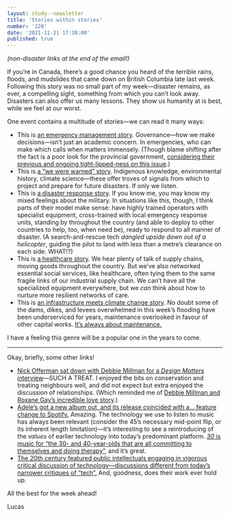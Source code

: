 ```yaml
---
layout: study--newsletter
title: 'Stories within stories'
number: '220'
date: '2021-11-21 17:30:00'
published: true
---
```


_(non-disaster links at the end of the email!)_

If you’re in Canada, there’s a good chance you heard of the terrible rains, floods, and mudslides that came down on British Columbia late last week. Following this story was no small part of my week—disaster remains, as ever, a compelling sight, something from which you can’t look away. Disasters can also offer us many lessons. They show us humanity at is best, while we feel at our worst.

One event contains a multitude of stories—we can read it many ways:

- This is [an emergency management story](https://www.cbc.ca/news/canada/british-columbia/bc-flooding-analysis-farnworth-local-1.6250193). Governance—how we make decisions—isn’t just an academic concern. In emergencies, who can make which calls when matters immensely. (Though blame shifting after the fact is a poor look for the provincial government, [considering their previous and ongoing tight-lipped-ness on this issue](https://twitter.com/ty_olsen/status/1462209356888346630).)
- This is [a “we were warned” story](https://thetyee.ca/News/2021/11/20/Expert-Warnings-Flood-Go-Back-20-Years/). Indigenous knowledge, environmental history, climate science—these offer troves of signals from which to project and prepare for future disasters. If only we listen.
- This is [a disaster response story](https://www.theglobeandmail.com/canada/british-columbia/article-three-helicopters-311-stranded-people-26-dogs-and-one-cat-how/). If you know me, you may know my mixed feelings about the military. In situations like this, though, I think parts of their model make sense: have highly trained operators with specialist equipment, cross-trained with local emergency response units, standing by throughout the country (and able to deploy to other countries to help, too, when need be), ready to respond to all manner of disaster. (A search-and-rescue tech _dangled upside down out of a helicopter_, guiding the pilot to land with less than a metre’s clearance on each side. WHAT!?)
- This is [a healthcare story](https://thetyee.ca/News/2021/11/19/Flood-Cuts-Off-Patients-Cancer-Treatment-Dialysis-Care/). We hear plenty of talk of supply chains, moving goods  throughout the country. But we’ve also networked essential social services, like healthcare, often tying them to the same fragile links of our industrial supply chain. We can’t have all the specialized equipment everywhere, but we _can_ think about how to nurture more resilient networks of care.
- This is [an infrastructure meets climate change story](https://www.theglobeandmail.com/canada/article-climate-change-will-push-canadas-dams-to-their-limits-but-due-to/). No doubt some of the dams, dikes, and levees overwhelmed in this week’s flooding have been underserviced for years, maintenance overlooked in favour of other capital works. [It’s always about maintenance.](https://lucascherkewski.com/hit-and-miss/157-maintenance-care-attention/)

I have a feeling this genre will be a popular one in the years to come.

***

Okay, briefly, some other links!

- [Nick Offerman sat down with Debbie Millman for a _Design Matters_ interview](https://www.designmattersmedia.com/podcast/2021/Nick-Offerman)—SUCH A TREAT. I enjoyed the bits on conservation and treating neighbours well, and did not expect but extra enjoyed the discussion of relationships. (Which reminded me of [Debbie Millman and Roxane Gay’s incredible love story](https://brenebrown.com/podcast/brene-with-roxane-gay-and-debbie-millman-on-love-life-and-the-pursuit-of-creative-space/).)
- [Adele’s got a new album out, and its release coincided with a… feature change to Spotify.](https://www.bbc.com/news/entertainment-arts-59365019) Amazing. The technology we use to listen to music has always been relevant (consider the 45’s necessary mid-point flip, or its inherent length limitation)—it’s interesting to see a reintroducing of the _values_ of earlier technology into today’s predominant platform. [_30_ is music for “the 30- and 40-year-olds that are all committing to themselves and doing therapy”](https://www.buzzfeednews.com/article/michaelblackmon/adele-album-30-review), and it’s great.
- [The 20th century featured public intellectuals engaging in vigorous critical discussion of technology—discussions different from today’s narrower critiques of “tech”.](https://librarianshipwreck.wordpress.com/2021/11/18/against-technological-inevitability-on-20th-century-critics-of-technology/) And, goodness, does their work ever hold up.

All the best for the week ahead!

Lucas